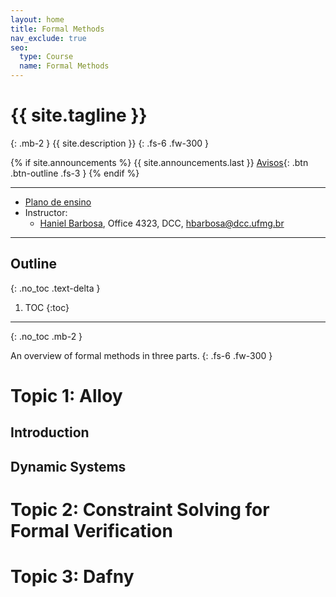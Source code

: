 ```yaml
---
layout: home
title: Formal Methods
nav_exclude: true
seo:
  type: Course
  name: Formal Methods
---
```


# {{ site.tagline }}
{: .mb-2 }
{{ site.description }}
{: .fs-6 .fw-300 }

{% if site.announcements %}
{{ site.announcements.last }}
[Avisos](announcements.md){: .btn .btn-outline .fs-3 }
{% endif %}

---

- [Plano de ensino](plan.pdf)
- Instructor:
  - [Haniel Barbosa](https://homepages.dcc.ufmg.br/~hbarbosa/), Office 4323, DCC, hbarbosa@dcc.ufmg.br

---

## Outline
{: .no_toc .text-delta }

1. TOC
{:toc}

---

{: .no_toc .mb-2 }

An overview of formal methods in three parts.
{: .fs-6 .fw-300 }

# Topic 1: Alloy
## Introduction
## Dynamic Systems

# Topic 2: Constraint Solving for Formal Verification

# Topic 3: Dafny
